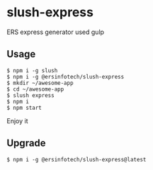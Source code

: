 slush-express
=============

ERS express generator used gulp

Usage
-----

```shell
$ npm i -g slush
$ npm i -g @ersinfotech/slush-express
$ mkdir ~/awesome-app
$ cd ~/awesome-app
$ slush express
$ npm i
$ npm start
```

Enjoy it

Upgrade
-------

```shell
$ npm i -g @ersinfotech/slush-express@latest
```
